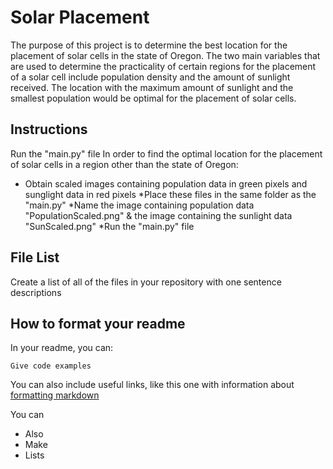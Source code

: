 # Solar Placement
The purpose of this project is to determine the best location for the placement of solar cells in the state of Oregon. The two main variables that are used to determine the practicality of certain regions for the placement of a solar cell include population density and the amount of sunlight received. The location with the maximum amount of sunlight and the smallest population would be optimal for the placement of solar cells.

## Instructions
Run the "main.py" file
In order to find the optimal location for the placement of solar cells in a region other than the state of Oregon:
* Obtain scaled images containing population data in green pixels and sunglight data in red pixels
*Place these files in the same folder as the "main.py"
*Name the image containing population data "PopulationScaled.png" & the image containing the sunlight data "SunScaled.png"
*Run the "main.py" file


## File List

Create a list of all of the files in your repository with one sentence descriptions 

## How to format your readme

In your readme, you can:
```
Give code examples
```

You can also include useful links, like this one with information about [formatting markdown](https://help.github.com/en/articles/basic-writing-and-formatting-syntax)

You can 
- Also
- Make
- Lists
